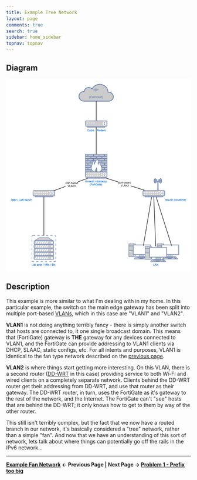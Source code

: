 ```yaml
---
title: Example Tree Network
layout: page
comments: true
search: true
sidebar: home_sidebar
topnav: topnav
---
```


## Diagram

![](images/Network_Overview.png)

## Description

This example is more similar to what I'm dealing with in my home. In this particular example, the switch on the main edge gateway has been split into multiple port-based <a href="#" data-toggle="tooltip" data-original-title="{{site.data.glossary.VLAN}}">VLANs</a>, which in this case are "VLAN1" and "VLAN2".

**VLAN1** is not doing anything terribly fancy - there is simply another switch that hosts are connected to, it one single broadcast domain. This means that (FortiGate) gateway is **THE** gateway for any devices connected to VLAN1, and the FortiGate can provide addressing to VLAN1 clients via DHCP, SLAAC, static configs, etc. For all intents and purposes, VLAN1 is identical to the fan type network described on the [previous page](fan.html).

**VLAN2** is where things start getting more interesting. On this VLAN, there is a second router ([DD-WRT] in this case) providing service to both Wi-Fi and wired clients on a completely separate network. Clients behind the DD-WRT router get their addressing from DD-WRT, and use that router as their gateway. The DD-WRT router, in turn, uses the FortiGate as it's gateway to the rest of the network, and the Internet. The FortiGate can't "see" hosts that are behind the DD-WRT; it only knows how to  get to them by way of the other router.

This still isn't terribly complex, but the fact that we now have a routed branch in our network, it's basically considered a "tree" network, rather than a simple "fan". And now that we have an understanding of this sort of network, lets talk about where things can potentially go off the rails in the IPv6 network...

-----

**[Example Fan Network](fan.html) <- Previous Page \| Next Page -> [Problem 1 - Prefix too big](prefix64.html)**


[DD-WRT]: http://www.dd-wrt.com/site/index
